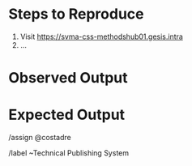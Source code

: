 # Steps to Reproduce

1. Visit https://svma-css-methodshub01.gesis.intra
2. ...

# Observed Output

# Expected Output

<!-- GitLab quick actions -->

/assign @costadre

/label ~Technical Publishing System
